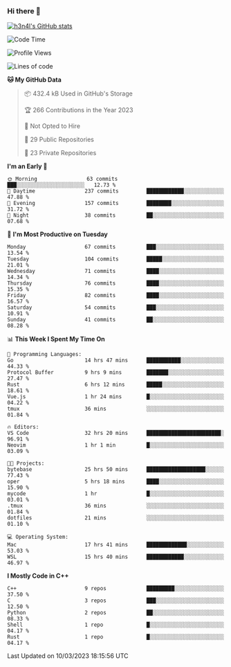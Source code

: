 ### Hi there 👋

[![h3n4l's GitHub stats](https://github-readme-stats.vercel.app/api?username=h3n4l&count_private=true&show_icons=true&theme=radical)](https://github.com/h3n4l/github-readme-stats)

<!--START_SECTION:waka-->
![Code Time](http://img.shields.io/badge/Code%20Time-1%2C028%20hrs%2057%20mins-blue)

![Profile Views](http://img.shields.io/badge/Profile%20Views-2-blue)

![Lines of code](https://img.shields.io/badge/From%20Hello%20World%20I%27ve%20Written-1.7%20million%20lines%20of%20code-blue)

**🐱 My GitHub Data** 

> 📦 432.4 kB Used in GitHub's Storage 
 > 
> 🏆 266 Contributions in the Year 2023
 > 
> 🚫 Not Opted to Hire
 > 
> 📜 29 Public Repositories 
 > 
> 🔑 23 Private Repositories 
 > 
**I'm an Early 🐤** 

```text
🌞 Morning                63 commits          ███░░░░░░░░░░░░░░░░░░░░░░   12.73 % 
🌆 Daytime                237 commits         ████████████░░░░░░░░░░░░░   47.88 % 
🌃 Evening                157 commits         ████████░░░░░░░░░░░░░░░░░   31.72 % 
🌙 Night                  38 commits          ██░░░░░░░░░░░░░░░░░░░░░░░   07.68 % 
```
📅 **I'm Most Productive on Tuesday** 

```text
Monday                   67 commits          ███░░░░░░░░░░░░░░░░░░░░░░   13.54 % 
Tuesday                  104 commits         █████░░░░░░░░░░░░░░░░░░░░   21.01 % 
Wednesday                71 commits          ████░░░░░░░░░░░░░░░░░░░░░   14.34 % 
Thursday                 76 commits          ████░░░░░░░░░░░░░░░░░░░░░   15.35 % 
Friday                   82 commits          ████░░░░░░░░░░░░░░░░░░░░░   16.57 % 
Saturday                 54 commits          ███░░░░░░░░░░░░░░░░░░░░░░   10.91 % 
Sunday                   41 commits          ██░░░░░░░░░░░░░░░░░░░░░░░   08.28 % 
```


📊 **This Week I Spent My Time On** 

```text
💬 Programming Languages: 
Go                       14 hrs 47 mins      ███████████░░░░░░░░░░░░░░   44.33 % 
Protocol Buffer          9 hrs 9 mins        ███████░░░░░░░░░░░░░░░░░░   27.47 % 
Rust                     6 hrs 12 mins       █████░░░░░░░░░░░░░░░░░░░░   18.61 % 
Vue.js                   1 hr 24 mins        █░░░░░░░░░░░░░░░░░░░░░░░░   04.22 % 
tmux                     36 mins             ░░░░░░░░░░░░░░░░░░░░░░░░░   01.84 % 

🔥 Editors: 
VS Code                  32 hrs 20 mins      ████████████████████████░   96.91 % 
Neovim                   1 hr 1 min          █░░░░░░░░░░░░░░░░░░░░░░░░   03.09 % 

🐱‍💻 Projects: 
bytebase                 25 hrs 50 mins      ███████████████████░░░░░░   77.43 % 
oper                     5 hrs 18 mins       ████░░░░░░░░░░░░░░░░░░░░░   15.90 % 
mycode                   1 hr                █░░░░░░░░░░░░░░░░░░░░░░░░   03.01 % 
.tmux                    36 mins             ░░░░░░░░░░░░░░░░░░░░░░░░░   01.84 % 
dotfiles                 21 mins             ░░░░░░░░░░░░░░░░░░░░░░░░░   01.10 % 

💻 Operating System: 
Mac                      17 hrs 41 mins      █████████████░░░░░░░░░░░░   53.03 % 
WSL                      15 hrs 40 mins      ████████████░░░░░░░░░░░░░   46.97 % 
```

**I Mostly Code in C++** 

```text
C++                      9 repos             █████████░░░░░░░░░░░░░░░░   37.50 % 
C                        3 repos             ███░░░░░░░░░░░░░░░░░░░░░░   12.50 % 
Python                   2 repos             ██░░░░░░░░░░░░░░░░░░░░░░░   08.33 % 
Shell                    1 repo              █░░░░░░░░░░░░░░░░░░░░░░░░   04.17 % 
Rust                     1 repo              █░░░░░░░░░░░░░░░░░░░░░░░░   04.17 % 
```




 Last Updated on 10/03/2023 18:15:56 UTC
<!--END_SECTION:waka-->


